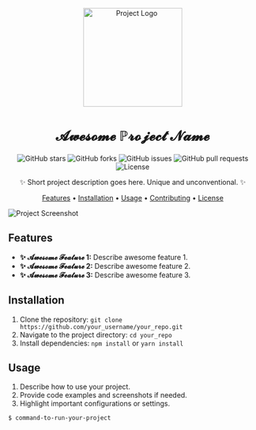 <p align="center">
  <img src="link_to_logo.png" alt="Project Logo" width="200">
</p>

<h1 align="center">
  𝓐𝔀𝓮𝓼𝓸𝓶𝓮 ℙ𝓻𝓸𝓳𝓮𝓬𝓽 𝓝𝓪𝓶𝓮
</h1>

<p align="center">
  <img alt="GitHub stars" src="https://img.shields.io/github/stars/your_username/your_repo.svg?style=flat-square&label=Stars&color=FF69B4">
  <img alt="GitHub forks" src="https://img.shields.io/github/forks/your_username/your_repo.svg?style=flat-square&label=Forks&color=FF69B4">
  <img alt="GitHub issues" src="https://img.shields.io/github/issues/your_username/your_repo.svg?style=flat-square&label=Issues&color=FF69B4">
  <img alt="GitHub pull requests" src="https://img.shields.io/github/issues-pr/your_username/your_repo.svg?style=flat-square&label=Pull%20Requests&color=FF69B4">
  <img alt="License" src="https://img.shields.io/badge/License-MIT-blue.svg?style=flat-square">
</p>

<p align="center">✨ Short project description goes here. Unique and unconventional. ✨</p>

<p align="center">
  <a href="#features">Features</a> •
  <a href="#installation">Installation</a> •
  <a href="#usage">Usage</a> •
  <a href="#contributing">Contributing</a> •
  <a href="#license">License</a>
</p>

![Project Screenshot](screenshot.png)

## Features

- **✨ 𝓐𝔀𝓮𝓼𝓸𝓶𝓮 𝓕𝓮𝓪𝓽𝓾𝓻𝓮 1:** Describe awesome feature 1.
- **✨ 𝓐𝔀𝓮𝓼𝓸𝓶𝓮 𝓕𝓮𝓪𝓽𝓾𝓻𝓮 2:** Describe awesome feature 2.
- **✨ 𝓐𝔀𝓮𝓼𝓸𝓶𝓮 𝓕𝓮𝓪𝓽𝓾𝓻𝓮 3:** Describe awesome feature 3.

## Installation

1. Clone the repository: `git clone https://github.com/your_username/your_repo.git`
2. Navigate to the project directory: `cd your_repo`
3. Install dependencies: `npm install` or `yarn install`

## Usage

1. Describe how to use your project.
2. Provide code examples and screenshots if needed.
3. Highlight important configurations or settings.

```bash
$ command-to-run-your-project
